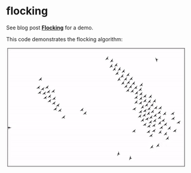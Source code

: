 # flocking

See blog post [**Flocking**](https://www.kleemans.ch/flocking) for a demo.

This code demonstrates the flocking algorithm:

![Image of flocking algorithm](https://github.com/akleemans/flocking/blob/master/flocking.gif)

